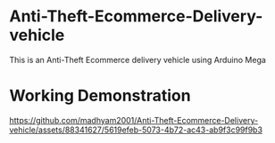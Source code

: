 # Anti-Theft-Ecommerce-Delivery-vehicle
This is an Anti-Theft Ecommerce delivery vehicle using Arduino Mega

# Working Demonstration


https://github.com/madhyam2001/Anti-Theft-Ecommerce-Delivery-vehicle/assets/88341627/5619efeb-5073-4b72-ac43-ab9f3c99f9b3


